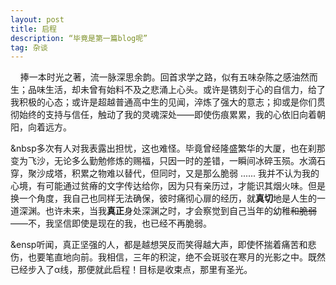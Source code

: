 ```yaml
---
layout: post
title: 启程
description: “毕竟是第一篇blog呢”
tag: 杂谈
---
```




$~~~~$捧一本时光之著，流一脉深思余韵。回首求学之路，似有五味杂陈之感油然而生；品味生活，却未曾有始料不及之悲涌上心头。或许是镌刻于心的自信力，给了我积极的心态；或许是超越普通高中生的见闻，淬炼了强大的意志；抑或是你们贯彻始终的支持与信任，触动了我的灵魂深处——即使伤痕累累，我的心依旧向着朝阳，向着远方。

&nbsp多次有人对我表露出担忧，这也难怪。毕竟曾经隆盛繁华的大厦，也在刹那变为飞沙，无论多么勤勉修炼的赐福，只因一时的差错，一瞬间冰碎玉殒。水滴石穿，聚沙成塔，积累之物难以替代，但同时，又是那么脆弱 ......  我并不认为我的心境，有可能通过贫瘠的文字传达给你，因为只有亲历过，才能识其烟火味。但是换一个角度，我自己也同样无法确保，彼时痛彻心扉的经历，就**真切**地是人生的一道深渊。也许未来，当我**真正**身处深渊之时，才会察觉到自己当年的幼稚~~和脆弱~~——不，我坚信即使是现在的我，也已经不再脆弱。

&ensp听闻，真正坚强的人，都是越想哭反而笑得越大声，即使怀揣着痛苦和悲伤，也要笔直地向前。我相信，三年的积淀，绝不会斑驳在寒月的光影之中。既然已经步入了α线，那便就此启程！目标是收束点，那里有圣光。

​		

